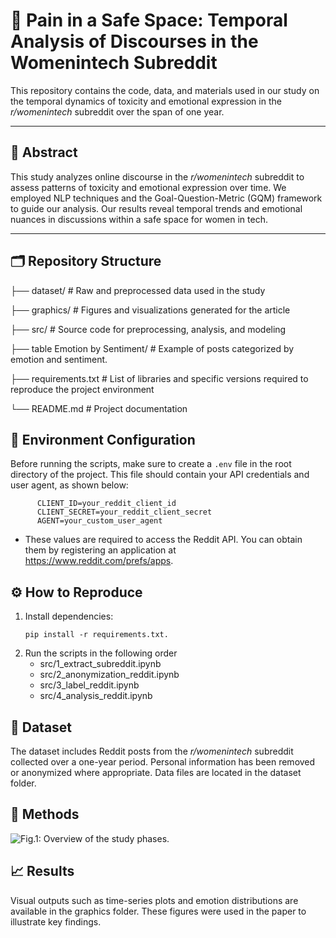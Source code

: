 # 💬 **Pain in a Safe Space: Temporal Analysis of Discourses in the Womenintech Subreddit**

This repository contains the code, data, and materials used in our study on the temporal dynamics of toxicity and emotional expression in the *r/womenintech* subreddit over the span of one year.

---

## 📄 Abstract

This study analyzes online discourse in the *r/womenintech* subreddit to assess patterns of toxicity and emotional expression over time. We employed NLP techniques and the Goal-Question-Metric (GQM) framework to guide our analysis. Our results reveal temporal trends and emotional nuances in discussions within a safe space for women in tech.

---

## 🗂️ Repository Structure
├── dataset/ # Raw and preprocessed data used in the study

├── graphics/ # Figures and visualizations generated for the article

├── src/ # Source code for preprocessing, analysis, and modeling

├── table Emotion by Sentiment/ # Example of posts categorized by emotion and sentiment.

├── requirements.txt # List of libraries and specific versions required to reproduce the project environment

└── README.md # Project documentation

## 🔐 Environment Configuration

Before running the scripts, make sure to create a `.env` file in the root directory of the project. This file should contain your API credentials and user agent, as shown below:

  ```env
        CLIENT_ID=your_reddit_client_id
        CLIENT_SECRET=your_reddit_client_secret
        AGENT=your_custom_user_agent
````
 * These values are required to access the Reddit API. You can obtain them by registering an application at https://www.reddit.com/prefs/apps.

## ⚙️ How to Reproduce
  1. Install dependencies:
     ```
     pip install -r requirements.txt.
     ```
  3. Run the scripts in the following order
     * src/1_extract_subreddit.ipynb
     * src/2_anonymization_reddit.ipynb
     * src/3_label_reddit.ipynb
     * src/4_analysis_reddit.ipynb

##  💾 Dataset
The dataset includes Reddit posts from the *r/womenintech* subreddit collected over a one-year period. Personal information has been removed or anonymized where appropriate. Data files are located in the dataset folder.

## 🧪 Methods

  ![Fig.1: Overview of the study phases.](graphics/metologiaOK_v5.png)

## 📈 Results
Visual outputs such as time-series plots and emotion distributions are available in the graphics folder. These figures were used in the paper to illustrate key findings.
